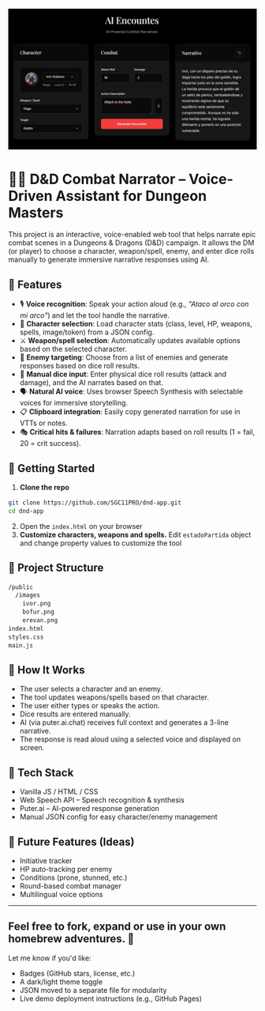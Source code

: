 ![Real Screenshot](temp.png)

# 🧙‍♂️ D&D Combat Narrator – Voice-Driven Assistant for Dungeon Masters

This project is an interactive, voice-enabled web tool that helps narrate epic combat scenes in a Dungeons & Dragons (D&D) campaign. It allows the DM (or player) to choose a character, weapon/spell, enemy, and enter dice rolls manually to generate immersive narrative responses using AI.

## 🔮 Features

- 🎙️ **Voice recognition**: Speak your action aloud (e.g., *"Ataco al orco con mi arco"*) and let the tool handle the narrative.
- 🧝 **Character selection**: Load character stats (class, level, HP, weapons, spells, image/token) from a JSON config.
- ⚔️ **Weapon/spell selection**: Automatically updates available options based on the selected character.
- 👹 **Enemy targeting**: Choose from a list of enemies and generate responses based on dice roll results.
- 📝 **Manual dice input**: Enter physical dice roll results (attack and damage), and the AI narrates based on that.
- 🗣️ **Natural AI voice**: Uses browser Speech Synthesis with selectable voices for immersive storytelling.
- 📋 **Clipboard integration**: Easily copy generated narration for use in VTTs or notes.
- 🎭 **Critical hits & failures**: Narration adapts based on roll results (1 = fail, 20 = crit success).

## 🚀 Getting Started

1. **Clone the repo**

```bash
git clone https://github.com/SGC11PRO/dnd-app.git
cd dnd-app
```

2. Open the `index.html` on your browser
3. **Customize characters, weapons and spells.** Edit `estadoPartida` object and change property values to customize the tool

## 📁 Project Structure
```bash
/public
  /images
    ivor.png
    bofur.png
    erevan.png
index.html
styles.css
main.js
```
## 🧠 How It Works
- The user selects a character and an enemy.
- The tool updates weapons/spells based on that character.
- The user either types or speaks the action.
- Dice results are entered manually.
- AI (via puter.ai.chat) receives full context and generates a 3-line narrative.
- The response is read aloud using a selected voice and displayed on screen.

## 🧪 Tech Stack
- Vanilla JS / HTML / CSS
- Web Speech API – Speech recognition & synthesis
- Puter.ai – AI-powered response generation
- Manual JSON config for easy character/enemy management

## 🧰 Future Features (Ideas)
- Initiative tracker
- HP auto-tracking per enemy
- Conditions (prone, stunned, etc.)
- Round-based combat manager
- Multilingual voice options

---
Feel free to fork, expand or use in your own homebrew adventures. 🎲
---
Let me know if you'd like:
- Badges (GitHub stars, license, etc.)
- A dark/light theme toggle
- JSON moved to a separate file for modularity
- Live demo deployment instructions (e.g., GitHub Pages)
